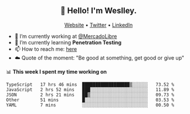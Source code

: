<!-- <div align="center">
  <br><br><br><br>
  <a href="https://dnl.dev">
    <img src="https://enterprise.github.com/assets/spinners/octocat-spinner-128-26a44333917854c6794d55eac947b1277fced54f1f60c5df5d93431db8753bc5.gif" width="40" height="40">
  </a>
  <p>Loading</p>
  <br><br><br><br>
</div> -->

<h2 align="center">👋 Hello! I'm Weslley.</h2>
<p align="center">
  <a href="http://weslleyneri.com.br">Website</a> •
  <a href="https://twitter.com/Weslley_Neri">Twitter</a> •
  <a href="https://www.linkedin.com/in/weslley-neri-3658908b">LinkedIn</a>
</p>


- 🔭 I’m currently working at [@MercadoLibre](https://github.com/mercadolibre)
- 🌱 I’m currently learning **Penetration Testing**
- 📫 How to reach me: [here](mailto:weslley39@gmail.com)
- ☁️ Quote of the moment: "Be good at something, get good or give up"

📊 **This week I spent my time working on**
<!--START_SECTION:waka-->
```text
TypeScript   17 hrs 46 mins  ██████████████████▒░░░░░░   73.52 %
JavaScript   2 hrs 52 mins   ███░░░░░░░░░░░░░░░░░░░░░░   11.89 %
JSON         2 hrs 21 mins   ██▒░░░░░░░░░░░░░░░░░░░░░░   09.73 %
Other        51 mins         █░░░░░░░░░░░░░░░░░░░░░░░░   03.53 %
YAML         7 mins          ░░░░░░░░░░░░░░░░░░░░░░░░░   00.50 %
```
<!--END_SECTION:waka-->

<!-- Inspired by https://github.com/gruselhaus/gruselhaus -->